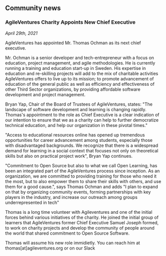 ## Community news

### AgileVentures Charity Appoints New Chief Executive

_April 29th, 2021_

AgileVentures has appointed  Mr. Thomas Ochman as its next chief executive. 
 
Mr. Ochman is a senior developer and tech-entrepreneur with a focus on education, project management, and agile methodologies. He is currently running a training and education start-up in Sweden. His expertise in education and re-skilling projects will add to the mix of charitable activities AgileVentures offers to live up to its mission; to promote advancement of education of the general public as well as efficiency and effectiveness of other Third Sector organizations, by providing affordable software development and project management.
 
Bryan Yap, Chair of the Board of Trustees of AgileVentures, states: "The landscape of software development and learning is changing rapidly.  Thomas's appointment to the role as Chief Executive is a clear indication of our intention to ensure that we as a charity can help to further democratize technical education, and help our organization in these pivotal times."
 
"Access to educational resources online has opened up tremendous opportunities for career advancement among students, especially those with disadvantaged backgrounds. We recognize that there is a widespread demand for learning in a social context that focuses not only on theoretical skills but also on practical project work", Bryan Yap continues.
 
"Commitment to Open Source but also to what we call Open Learning, has been an integrated part of the AgileVentures process since inception. As an organization, we are committed to providing training for those who need it the most, but to also empower them to share their skills with others, and use them for a good cause.", says Thomas Ochman and adds "I plan to expand on that by organizing community events, forming partnerships with key players in the industry, and increase our outreach among groups underrepresented in tech"

Thomas is a long time volunteer with Agileventures and one of the initial forces behind various initiatives of the charity. He joined the initial group of learners that AgileVentures former Chief Executive Samuel Joseph formed, to work on charity projects and develop the community of people around the world that shared commitment to Open Source Software.
 
Thomas will assume his new role immidietly. You can reach him at thomas[at]agileventures.org or on our Slack

